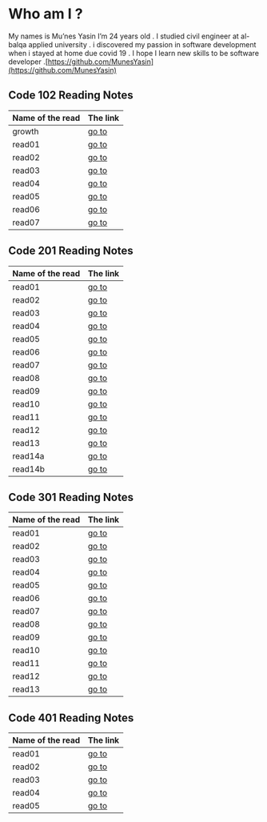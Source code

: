 # Who am I ?
My names is Mu’nes Yasin I’m 24 years old . I studied civil engineer at al-balqa applied university . i discovered my passion in software development when i stayed at home due covid 19 . I hope I learn new skills to be software developer .[https://github.com/MunesYasin](https://github.com/MunesYasin)

## Code 102 Reading Notes

Name of the read | The link
------------ | -------------
growth | [go to](https://munesyasin.github.io/reading-notes/growth) 
read01 | [go to](https://munesyasin.github.io/reading-notes/read01)
read02 | [go to](https://munesyasin.github.io/reading-notes/read02rev)
read03 | [go to](https://munesyasin.github.io/reading-notes/read03)
read04 | [go to](https://munesyasin.github.io/reading-notes/read04)
read05 | [go to](https://munesyasin.github.io/reading-notes/read05)
read06 | [go to](https://munesyasin.github.io/reading-notes/read06)
read07 | [go to](https://munesyasin.github.io/reading-notes/read07)





## Code 201 Reading Notes

Name of the read | The link
------------ | -------------
read01 | [go to](https://munesyasin.github.io/reading-notes/read201)
read02 | [go to](https://munesyasin.github.io/reading-notes/read202)
read03 | [go to](https://munesyasin.github.io/reading-notes/read203)
read04 | [go to](https://munesyasin.github.io/reading-notes/read204)
read05 | [go to](https://munesyasin.github.io/reading-notes/read205)
read06 | [go to](https://munesyasin.github.io/reading-notes/read206)
read07 | [go to](https://munesyasin.github.io/reading-notes/read207)
read08 | [go to](https://munesyasin.github.io/reading-notes/read208)
read09 | [go to](https://munesyasin.github.io/reading-notes/read209)
read10 | [go to](https://munesyasin.github.io/reading-notes/read210)
read11 | [go to](https://munesyasin.github.io/reading-notes/read211)
read12 | [go to](https://munesyasin.github.io/reading-notes/read212)
read13 | [go to](https://munesyasin.github.io/reading-notes/read213)
read14a | [go to](https://munesyasin.github.io/reading-notes/read214a)
read14b | [go to](https://munesyasin.github.io/reading-notes/read214b)




## Code 301 Reading Notes

Name of the read | The link
------------ | -------------
read01 | [go to](https://munesyasin.github.io/reading-notes/read301)
read02 | [go to](https://munesyasin.github.io/reading-notes/read302)
read03 | [go to](https://munesyasin.github.io/reading-notes/read303)
read04 | [go to](https://munesyasin.github.io/reading-notes/read304)
read05 | [go to](https://munesyasin.github.io/reading-notes/read305)
read06 | [go to](https://munesyasin.github.io/reading-notes/read306)
read07 | [go to](https://munesyasin.github.io/reading-notes/read307)
read08 | [go to](https://munesyasin.github.io/reading-notes/read308)
read09 | [go to](https://munesyasin.github.io/reading-notes/read309)
read10 | [go to](https://munesyasin.github.io/reading-notes/read310)
read11 | [go to](https://munesyasin.github.io/reading-notes/read311)
read12 | [go to](https://munesyasin.github.io/reading-notes/read312)
read13 | [go to](https://munesyasin.github.io/reading-notes/read313)

## Code 401 Reading Notes

Name of the read | The link
------------ | -------------
read01 | [go to](https://munesyasin.github.io/reading-notes/read401)
read02 | [go to](https://munesyasin.github.io/reading-notes/read402)
read03 | [go to](https://munesyasin.github.io/reading-notes/read403)
read04 | [go to](https://munesyasin.github.io/reading-notes/read404)
read05 | [go to](https://munesyasin.github.io/reading-notes/read405)